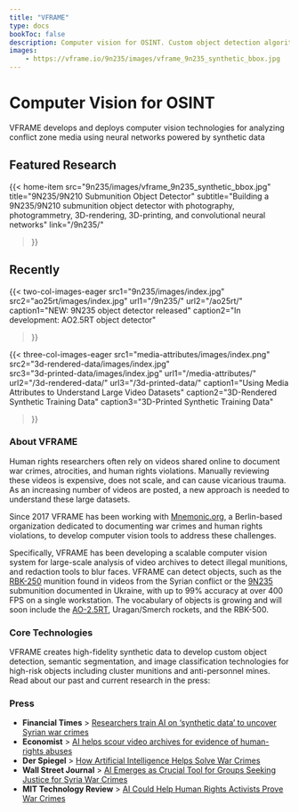 ```yaml
---
title: "VFRAME"
type: docs
bookToc: false
description: Computer vision for OSINT. Custom object detection algorithms trained with photorealistic synthetic data.
images:
    - https://vframe.io/9n235/images/vframe_9n235_synthetic_bbox.jpg
---
```



# Computer Vision for OSINT

VFRAME develops and deploys computer vision technologies for analyzing conflict zone media using neural networks powered by synthetic data

## Featured Research

{{< home-item 
    src="9n235/images/vframe_9n235_synthetic_bbox.jpg" 
    title="9N235/9N210 Submunition Object Detector"
    subtitle="Building a 9N235/9N210 submunition object detector with photography, photogrammetry, 3D-rendering, 3D-printing, and convolutional neural networks"
    link="/9n235/"
>}}


## Recently

{{< two-col-images-eager
    src1="9n235/images/index.jpg" 
    src2="ao25rt/images/index.jpg" 
    url1="/9n235/"
    url2="/ao25rt/"
    caption1="NEW: 9N235 object detector released"
    caption2="In development: AO2.5RT object detector"
>}}

{{< three-col-images-eager
    src1="media-attributes/images/index.png"
    src2="3d-rendered-data/images/index.jpg"  
    src3="3d-printed-data/images/index.jpg" 
    url1="/media-attributes/"
    url2="/3d-rendered-data/"
    url3="/3d-printed-data/"
    caption1="Using Media Attributes to Understand Large Video Datasets"
    caption2="3D-Rendered Synthetic Training Data"
    caption3="3D-Printed Synthetic Training Data"
>}}



### About VFRAME

Human rights researchers often rely on videos shared online to document war crimes, atrocities, and human rights violations. Manually reviewing these videos is expensive, does not scale, and can cause vicarious trauma. As an increasing number of videos are posted, a new approach is needed to understand these large datasets.

Since 2017 VFRAME has been working with [Mnemonic.org](http://mnemonic.org), a Berlin-based organization dedicated to documenting war crimes and human rights violations, to develop computer vision tools to address these challenges.

Specifically, VFRAME has been developing a scalable computer vision system for large-scale analysis of video archives to detect illegal munitions, and redaction tools to blur faces. VFRAME can detect objects, such as the [RBK-250](/rbk250/) munition found in videos from the Syrian conflict or the [9N235](/9n235/) submunition documented in Ukraine, with up to 99% accuracy at over 400 FPS on a single workstation. The vocabulary of objects is growing and will soon include the [AO-2.5RT](/ao25rt), Uragan/Smerch rockets, and the RBK-500.


### Core Technologies

VFRAME creates high-fidelity synthetic data to develop custom object detection, semantic segmentation, and image classification technologies for high-risk objects including cluster munitions and anti-personnel mines. Read about our past and current research in the press:


### Press

- **Financial Times** > [Researchers train AI on ‘synthetic data’ to uncover Syrian war crimes](https://www.ft.com/content/8399873e-0dda-4c87-ba59-0e2678166fba)
- **Economist** > [AI helps scour video archives for evidence of human-rights abuses](https://www.economist.com/international/2021/06/05/ai-helps-scour-video-archives-for-evidence-of-human-rights-abuses)
- **Der Spiegel** > [How Artificial Intelligence Helps Solve War Crimes](https://www.spiegel.de/politik/ausland/wie-kuenstliche-intelligenz-bei-der-aufklaerung-von-kriegsverbrechen-hilft-a-670d8c14-0b8b-42bc-a5b0-e74250cff225)
- **Wall Street Journal** > [AI Emerges as Crucial Tool for Groups Seeking Justice for Syria War Crimes](https://www.wsj.com/articles/ai-emerges-as-crucial-tool-for-groups-seeking-justice-for-syria-war-crimes-11613228401)
- **MIT Technology Review** > [AI Could Help Human Rights Activists Prove War Crimes](https://www.technologyreview.com/2020/06/25/1004466/ai-could-help-human-rights-activists-prove-war-crimes/)